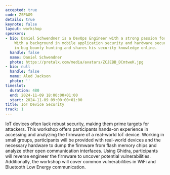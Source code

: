 ```yaml
---
accepted: true
code: ZSPAG9
details: true
keynote: false
layout: workshop
speakers:
- bio: Daniel Schwendner is a DevOps Engineer with a strong passion for Cyber Security.
    With a background in mobile application security and hardware security, he participates
    in bug bounty hunting and shares his security knowledge online.
  handle: false
  name: Daniel Schwendner
  photo: https://pretalx.com/media/avatars/ZCJEBB_DCmtweK.jpg
- bio: null
  handle: false
  name: Aled Jackson
  photo: ''
timeslot:
  duration: 480
  end: 2024-11-09 18:00:00+01:00
  start: 2024-11-09 09:00:00+01:00
title: IoT Device Security
track: 1
---
```


IoT devices often lack robust security, making them prime targets for attackers.
This workshop offers participants hands-on experience in accessing and analyzing the firmware of a real-world IoT device.
Working in small groups, participants will be provided with real-world devices and the necessary hardware to dump the firmware from flash memory chips and analyze other open communication interfaces.
Using Ghidra, participants will reverse engineer the firmware to uncover potential vulnerabilities.
Additionally, the workshop will cover common vulnerabilities in WiFi and Bluetooth Low Energy communication.